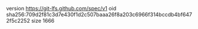 version https://git-lfs.github.com/spec/v1
oid sha256:709d2f81c3d7e430f1d2c507baaa26f8a203c6966f314bccdb4bf6472f5c2252
size 1666
